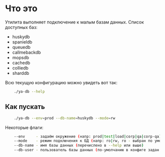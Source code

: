 # Что это

Утилита выполняет подключение к малым базам данных. Список доступных баз:
- huskydb
- spanieldb
- queuedb
- callmebackdb
- mopsdb
- cachedb
- colliedb
- sharddb

Всю текущую конфигурацию можно увидеть вот так:
```bash
    ./ya-db --help
```

## Как пускать

```bash
    ./ya-db --env=prod --db-name=huskydb --mode=rw
```

Некоторые флаги:
```bash
    --env     - задаём окружение (напр: prod|test|load|corp|qa|corp-qa)
    --mode    - режим подключения к БД (напр: ro|rw, ro - выбран по умолчанию)
    --db-name - имя базы данных (перечислено в --help или выше)
    --db-user - пользователь базы данных (по-умолчанию в конфиге задан дефолтный пользователь, которого можно увидеть через help)
```
